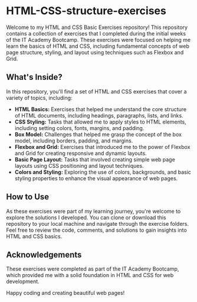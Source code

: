 # HTML-CSS-structure-exercises

Welcome to my HTML and CSS Basic Exercises repository! This repository contains a collection of exercises that I completed during the initial weeks of the IT Academy Bootcamp. These exercises were focused on helping me learn the basics of HTML and CSS, including fundamental concepts of web page structure, styling, and layout using techniques such as Flexbox and Grid.

## What's Inside?

In this repository, you'll find a set of HTML and CSS exercises that cover a variety of topics, including:

- **HTML Basics:** Exercises that helped me understand the core structure of HTML documents, including headings, paragraphs, lists, and links.
- **CSS Styling:** Tasks that allowed me to apply styles to HTML elements, including setting colors, fonts, margins, and padding.
- **Box Model:** Challenges that helped me grasp the concept of the box model, including borders, padding, and margins.
- **Flexbox and Grid:** Exercises that introduced me to the power of Flexbox and Grid for creating responsive and dynamic layouts.
- **Basic Page Layout:** Tasks that involved creating simple web page layouts using CSS positioning and layout techniques.
- **Colors and Styling:** Exploring the use of colors, backgrounds, and basic styling properties to enhance the visual appearance of web pages.

## How to Use

As these exercises were part of my learning journey, you're welcome to explore the solutions I developed. You can clone or download this repository to your local machine and navigate through the exercise folders. Feel free to review the code, comments, and solutions to gain insights into HTML and CSS basics.

## Acknowledgements

These exercises were completed as part of the IT Academy Bootcamp, which provided me with a solid foundation in HTML and CSS for web development.

Happy coding and creating beautiful web pages!
